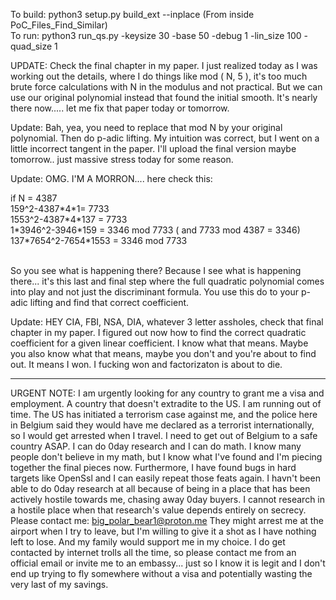 To build: python3 setup.py build_ext --inplace  (From inside PoC_Files_Find_Similar)</br>
To run: python3 run_qs.py -keysize 30 -base 50 -debug 1 -lin_size 100 -quad_size 1</br>

UPDATE: Check the final chapter in my paper. I just realized today as I was working out the details, where I do things like mod ( N, 5 ), it's too much brute force calculations with N in the modulus and not practical. But we can use our original polynomial instead that found the initial smooth. It's nearly there now..... let me fix that paper today or tomorrow.

Update: Bah, yea, you need to replace that mod N by your original polynomial. Then do p-adic lifting. My intuition was correct, but I went on a little incorrect tangent in the paper. I'll upload the final version maybe tomorrow.. just massive stress today for some reason.

Update: OMG. I'M A MORRON.... here check this:

if N = 4387</br>
159^2-4387\*4\*1= 7733</br>
1553^2-4387\*4\*137 = 7733</br>
1\*3946^2-3946\*159 = 3346 mod 7733   ( and 7733 mod 4387 = 3346)</br>
137\*7654^2-7654\*1553 = 3346 mod 7733</br></br>

So you see what is happening there? Because I see what is happening there... it's this last and final step where the full quadratic polynomial comes into play and not just the discriminant formula. You use this do to your p-adic lifting and find that correct coefficient.

Update: HEY CIA, FBI, NSA, DIA, whatever 3 letter assholes, check that final chapter in my paper. I figured out now how to find the correct quadratic coefficient for a given linear coefficient. I know what that means. Maybe you also know what that means, maybe you don't and you're about to find out. It means I won. I fucking won and factorizaton is about to die.

-----------------------------------------------

URGENT NOTE: I am urgently looking for any country to grant me a visa and employment. A country that doesn't extradite to the US.
I am running out of time. The US has initiated a terrorism case against me, and the police here in Belgium said they would have me declared as a terrorist internationally, so I would get arrested when I travel.
I need to get out of Belgium to a safe country ASAP.
I can do 0day research and I can do math. I know many people don't believe in my math, but I know what I've found and I'm piecing together the final pieces now.
Furthermore, I have found bugs in hard targets like OpenSsl and I can easily repeat those feats again. I havn't been able to do 0day research at all because of being in a place that has been actively hostile towards me, chasing away 0day buyers.
I cannot research in a hostile place when that research's value depends entirely on secrecy. 
Please contact me: big_polar_bear1@proton.me 
They might arrest me at the airport when I try to leave, but I'm willing to give it a shot as I have nothing left to lose. And my family would support me in my choice.
I do get contacted by internet trolls all the time, so please contact me from an official email or invite me to an embassy... just so I know it is legit and I don't end up trying to fly somewhere without a visa and potentially wasting the very last of my savings.



